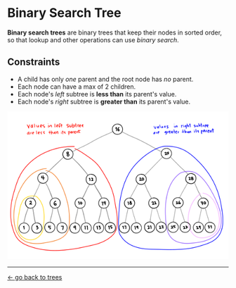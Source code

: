 # Binary Search Tree

**Binary search trees** are binary trees that keep their nodes in sorted order, so that lookup and other operations can use _binary search_.

## Constraints

- A child has only _one_ parent and the root node has _no_ parent.
- Each node can have a max of 2 children.
- Each node's _left_ subtree is **less than** its parent's value.
- Each node's _right_ subtree is **greater than** its parent's value.

<p align="center">
  <img src="../../../../assets/binary_search_tree.svg" width="600" />
</p>

<hr>

[← go back to trees](../)
